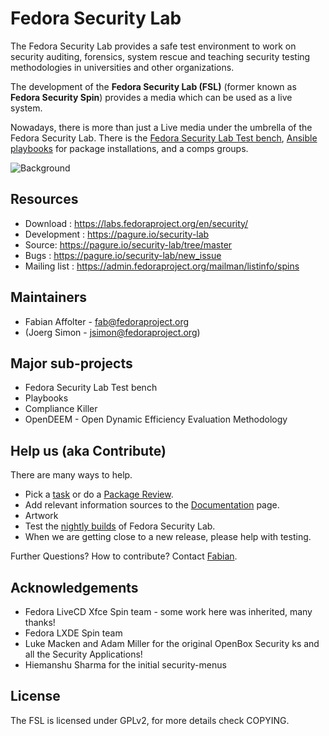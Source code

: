 # Fedora Security Lab

The Fedora Security Lab provides a safe test environment to work on security auditing, forensics, system rescue and teaching security testing methodologies
in universities and other organizations.

The development of the **Fedora Security Lab (FSL)** (former known as **Fedora Security Spin**) provides a media which can be used as a live system.

Nowadays, there is more than just a Live media under the umbrella of the Fedora Security Lab. There is the [Fedora Security Lab Test bench](http://fedora-security-lab-test-bench.readthedocs.io/en/latest/), [Ansible playbooks](https://pagure.io/security-lab/blob/master/f/ansible-playbooks) for package installations, and a comps groups.

![Background](https://pagure.io/security-lab/raw/master/f/branding/security-wp.png)

## Resources

- Download : https://labs.fedoraproject.org/en/security/
- Development : https://pagure.io/security-lab
- Source: https://pagure.io/security-lab/tree/master
- Bugs : https://pagure.io/security-lab/new_issue
- Mailing list : https://admin.fedoraproject.org/mailman/listinfo/spins

## Maintainers
- Fabian Affolter - fab@fedoraproject.org
- (Joerg Simon - jsimon@fedoraproject.org)

## Major sub-projects

- Fedora Security Lab Test bench
- Playbooks
- Compliance Killer
- OpenDEEM - Open Dynamic Efficiency Evaluation Methodology

## Help us (aka Contribute)

There are many ways to help.

- Pick a [task](https://pagure.io/security-lab/issues) or do a [Package Review](https://bugzilla.redhat.com/show_bug.cgi?id=563471).
- Add relevant information sources to the [Documentation](https://pagure.io/security-lab/blob/master/f/doc) page.
- Artwork
- Test the [nightly builds](https://alt.fedoraproject.org/) of Fedora Security Lab.
- When we are getting close to a new release, please help with testing.

Further Questions? How to contribute? Contact [Fabian](fab@fedoraproject.org).

## Acknowledgements

- Fedora LiveCD Xfce Spin team - some work here was inherited, many thanks!
- Fedora LXDE Spin team
- Luke Macken and Adam Miller for the original OpenBox Security ks and all the
  Security Applications! 
- Hiemanshu Sharma for the initial security-menus

## License

The FSL is licensed under GPLv2, for more details check COPYING. 
